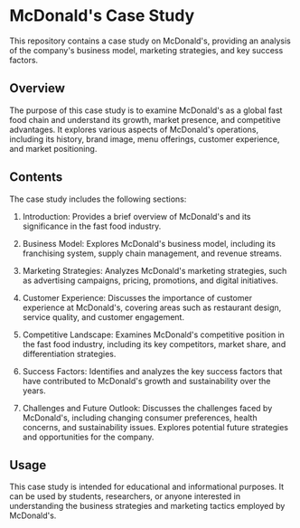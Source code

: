 # McDonald's Case Study

This repository contains a case study on McDonald's, providing an analysis of the company's business model, marketing strategies, and key success factors. 

## Overview

The purpose of this case study is to examine McDonald's as a global fast food chain and understand its growth, market presence, and competitive advantages. It explores various aspects of McDonald's operations, including its history, brand image, menu offerings, customer experience, and market positioning.

## Contents

The case study includes the following sections:

1. Introduction: Provides a brief overview of McDonald's and its significance in the fast food industry.

2. Business Model: Explores McDonald's business model, including its franchising system, supply chain management, and revenue streams.

3. Marketing Strategies: Analyzes McDonald's marketing strategies, such as advertising campaigns, pricing, promotions, and digital initiatives.

4. Customer Experience: Discusses the importance of customer experience at McDonald's, covering areas such as restaurant design, service quality, and customer engagement.

5. Competitive Landscape: Examines McDonald's competitive position in the fast food industry, including its key competitors, market share, and differentiation strategies.

6. Success Factors: Identifies and analyzes the key success factors that have contributed to McDonald's growth and sustainability over the years.

7. Challenges and Future Outlook: Discusses the challenges faced by McDonald's, including changing consumer preferences, health concerns, and sustainability issues. Explores potential future strategies and opportunities for the company.

## Usage

This case study is intended for educational and informational purposes. It can be used by students, researchers, or anyone interested in understanding the business strategies and marketing tactics employed by McDonald's.


